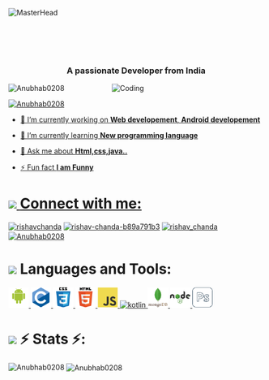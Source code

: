 ![MasterHead](https://user-images.githubusercontent.com/86270481/214122618-1bf43327-cdef-456e-81fe-fc71a9070c07.gif)
<h1 align="center">
        <a href="https://git.io/typing-svg">
            <img src="https://readme-typing-svg.herokuapp.com/?font=Righteous&size=35&center=true&vCenter=true&width=500&height=70&duration=4000&lines=Hey+There!+👋;+I'm+Anubhab+Sen+!;" alt="">
        </a>
    </h1>
<h3 align="center">A passionate Developer from India</h3>
<img align="right" alt="Coding" width="300" src="https://camo.githubusercontent.com/88adc7c88c9d3dba7479020846ed35d13410e3707c7f149e1c6140cc6beaef9a/68747470733a2f2f70687973696373677572756b756c2e66696c65732e776f726470726573732e636f6d2f323031392f30322f6368617261637465722d312e676966">


<p align="left"> <img src="https://komarev.com/ghpvc/?username=Anubhab0208&label=Profile%20views&color=0e75b6&style=flat" alt="Anubhab0208" /> </p>

<p align="left"> <a href="https://twitter.com/AnubhabGamer" target="blank"><img src="https://img.shields.io/twitter/follow/AnubhabGamer?logo=twitter&style=for-the-badge" alt="Anubhab0208"  </p>

- 🔭 I’m currently working on **Web developement**, **Android developement**

- 🌱 I’m currently learning **New programming language**

- 💬 Ask me about **Html,css,java..**

- ⚡ Fun fact **I am Funny**

<h1 align="left"> <img src="https://media2.giphy.com/media/v1.Y2lkPTc5MGI3NjExMnFmZ2Y1bDY4OHJubzRocXV6MXhlYmNidTNwa2V3ajVkcnFpeWw0aiZlcD12MV9pbnRlcm5hbF9naWZfYnlfaWQmY3Q9cw/eCgYMdK5xiXhVpDlyO/giphy.gif" width="25"> <b> Connect with me:</b></h1>
<p align="left">
<a href="https://twitter.com/AnubhabGamer" target="blank"><img align="center" src="https://raw.githubusercontent.com/rahuldkjain/github-profile-readme-generator/master/src/images/icons/Social/twitter.svg" alt="rishavchanda" height="30" width="40" /></a>
<a href="https://linkedin.com/in/" target="blank"><img align="center" src="https://raw.githubusercontent.com/rahuldkjain/github-profile-readme-generator/master/src/images/icons/Social/linked-in-alt.svg" alt="rishav-chanda-b89a791b3" height="30" width="40" /></a>
<a href="https://instagram.com/" target="blank"><img align="center" src="https://raw.githubusercontent.com/rahuldkjain/github-profile-readme-generator/master/src/images/icons/Social/instagram.svg" alt="rishav_chanda" height="30" width="40" /></a>
<a href="https://www.youtube.com/c/" target="blank"><img align="center" src="https://raw.githubusercontent.com/rahuldkjain/github-profile-readme-generator/master/src/images/icons/Social/youtube.svg" alt="Anubhab0208" height="30" width="40" /></a>
</p>


<h1 align="left"> <img src="https://media1.giphy.com/media/v1.Y2lkPTc5MGI3NjExYjE3Zm9wbHNyYTdydzhzZDJwMHRnMnk2NG9heTg0ZnI2czlpbmxpeiZlcD12MV9pbnRlcm5hbF9naWZfYnlfaWQmY3Q9cw/IauL6LvGNlT3ffhcqq/giphy.gif" width="25"> <b> Languages and Tools:</b></h1>

<p align="left"> <a href="https://developer.android.com" target="_blank" rel="noreferrer"> <img src="https://raw.githubusercontent.com/devicons/devicon/master/icons/android/android-original-wordmark.svg" alt="android" width="40" height="40"/> </a> <a href="https://www.cprogramming.com/" target="_blank" rel="noreferrer"> <img src="https://raw.githubusercontent.com/devicons/devicon/master/icons/c/c-original.svg" alt="c" width="40" height="40"/> </a> <a href="https://www.w3schools.com/css/" target="_blank" rel="noreferrer"> <img src="https://raw.githubusercontent.com/devicons/devicon/master/icons/css3/css3-original-wordmark.svg" alt="css3" width="40" height="40"/> </a> <a href="https://www.w3.org/html/" target="_blank" rel="noreferrer"> <img src="https://raw.githubusercontent.com/devicons/devicon/master/icons/html5/html5-original-wordmark.svg" alt="html5" width="40" height="40"/> </a> <a href="https://developer.mozilla.org/en-US/docs/Web/JavaScript" target="_blank" rel="noreferrer"> <img src="https://raw.githubusercontent.com/devicons/devicon/master/icons/javascript/javascript-original.svg" alt="javascript" width="40" height="40"/> </a> <a href="https://kotlinlang.org" target="_blank" rel="noreferrer"> <img src="https://www.vectorlogo.zone/logos/kotlinlang/kotlinlang-icon.svg" alt="kotlin" width="40" height="40"/> </a> <a href="https://www.mongodb.com/" target="_blank" rel="noreferrer"> <img src="https://raw.githubusercontent.com/devicons/devicon/master/icons/mongodb/mongodb-original-wordmark.svg" alt="mongodb" width="40" height="40"/> </a> <a href="https://nodejs.org" target="_blank" rel="noreferrer"> <img src="https://raw.githubusercontent.com/devicons/devicon/master/icons/nodejs/nodejs-original-wordmark.svg" alt="nodejs" width="40" height="40"/> </a> <a href="https://www.photoshop.com/en" target="_blank" rel="noreferrer"> <img src="https://raw.githubusercontent.com/devicons/devicon/master/icons/photoshop/photoshop-line.svg" alt="photoshop" width="40" height="40"/> </a> </p>


<h1 align="left"> <img src="https://media2.giphy.com/media/QssGEmpkyEOhBCb7e1/giphy.gif?cid=ecf05e47a0n3gi1bfqntqmob8g9aid1oyj2wr3ds3mg700bl&rid=giphy.gif" width="25"> <b> ⚡ Stats ⚡:</b></h1>



<p><img align="left" src="https://github-readme-stats.vercel.app/api/top-langs?username=Anubhab0208&show_icons=true&locale=en&layout=compact&theme=tokyonight" alt="Anubhab0208" /></p>

<p>&nbsp;<img align="center" src="https://github-readme-stats.vercel.app/api?username=Anubhab0208&show_icons=true&locale=en&theme=tokyonight" alt="Anubhab0208" /></p>
